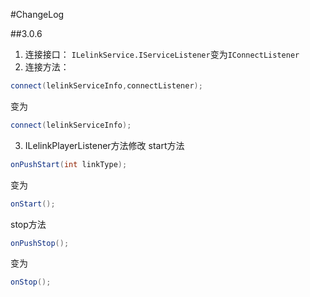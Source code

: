 #ChangeLog

##3.0.6
1. 连接接口：
`ILelinkService.IServiceListener`变为`IConnectListener`
2. 连接方法：
```java
connect(lelinkServiceInfo,connectListener);
```
变为
```java
connect(lelinkServiceInfo);
```
3. ILelinkPlayerListener方法修改
start方法
```java
onPushStart(int linkType);
```
变为
```java
onStart();
```
stop方法
```java
onPushStop();
```
变为
```java
onStop();
```


